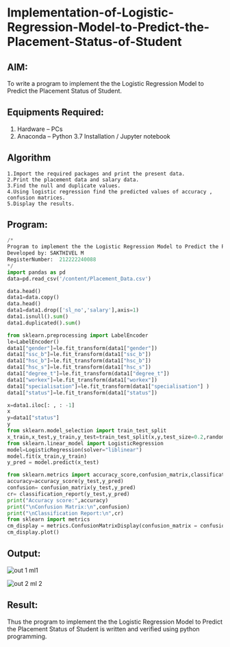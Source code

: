 # Implementation-of-Logistic-Regression-Model-to-Predict-the-Placement-Status-of-Student

## AIM:
To write a program to implement the the Logistic Regression Model to Predict the Placement Status of Student.

## Equipments Required:
1. Hardware – PCs
2. Anaconda – Python 3.7 Installation / Jupyter notebook

## Algorithm
```
1.Import the required packages and print the present data.
2.Print the placement data and salary data.
3.Find the null and duplicate values.
4.Using logistic regression find the predicted values of accuracy , confusion matrices.
5.Display the results.
```
## Program:
```python
/*
Program to implement the the Logistic Regression Model to Predict the Placement Status of Student.
Developed by: SAKTHIVEL M
RegisterNumber:  212222240088
*/
import pandas as pd
data=pd.read_csv('/content/Placement_Data.csv')

data.head()
data1=data.copy()
data.head()
data1=data1.drop(['sl_no','salary'],axis=1)
data1.isnull().sum()
data1.duplicated().sum()

from sklearn.preprocessing import LabelEncoder
le=LabelEncoder()
data1["gender"]=le.fit_transform(data1["gender"])
data1["ssc_b"]=le.fit_transform(data1["ssc_b"])
data1["hsc_b"]=le.fit_transform(data1["hsc_b"])
data1["hsc_s"]=le.fit_transform(data1["hsc_s"])
data1["degree_t"]=le.fit_transform(data1["degree_t"])
data1["workex"]=le.fit_transform(data1["workex"])
data1["specialisation"]=le.fit_transform(data1["specialisation"] )     
data1["status"]=le.fit_transform(data1["status"])

x=data1.iloc[: , : -1]
x
y=data1["status"]
y
from sklearn.model_selection import train_test_split
x_train,x_test,y_train,y_test=train_test_split(x,y,test_size=0.2,random_state=0)
from sklearn.linear_model import LogisticRegression
model=LogisticRegression(solver="liblinear")
model.fit(x_train,y_train)
y_pred = model.predict(x_test)

from sklearn.metrics import accuracy_score,confusion_matrix,classification_report
accuracy=accuracy_score(y_test,y_pred)
confusion= confusion_matrix(y_test,y_pred)
cr= classification_report(y_test,y_pred)
print("Accuracy score:",accuracy)
print("\nConfusion Matrix:\n",confusion)
print("\nClassification Report:\n",cr)
from sklearn import metrics
cm_display = metrics.ConfusionMatrixDisplay(confusion_matrix = confusion,display_labels=[True,False])
cm_display.plot()


```

## Output:
![out 1 ml1](https://github.com/Sakthimurugavel/Implementation-of-Logistic-Regression-Model-to-Predict-the-Placement-Status-of-Student/assets/118707246/2d613ac9-eff1-4e44-bed6-f479c89a31a5)


![out 2 ml 2](https://github.com/Sakthimurugavel/Implementation-of-Logistic-Regression-Model-to-Predict-the-Placement-Status-of-Student/assets/118707246/59e5861b-e72d-4527-9356-307ff3f50ebd)


## Result:
Thus the program to implement the the Logistic Regression Model to Predict the Placement Status of Student is written and verified using python programming.
